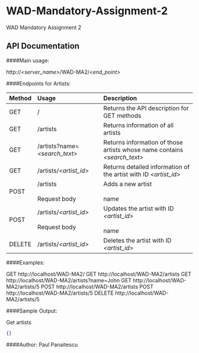 # WAD-Mandatory-Assignment-2
WAD Mandatory Assignment 2

## API Documentation

####Main usage:

http://_<server_name>_/WAD-MA2/_<end_point>_

####Endpoints for Artists:

| Method | Usage        | Description                         |
| ------ |:------------ |:----------------------------------- |
| GET    |/    | Returns the API description for GET methods     |
| GET    |/artists | Returns information of all artists |
| GET    |/artists?name=_<search_text>_ | Returns information of those artists whose name contains _<search_text>_ |
| GET    |/artists/_<artist_id>_ | Returns detailed information of the artist with ID _<artist_id>_ |
| POST   |/artists <br><br>Request body | Adds a new artist<br><br>name |
| POST   |/artists/_<artist_id>_<br><br>Request body<br> | Updates the artist with ID _<artist_id>_<br><br>name<br>|
| DELETE |/artists/_<artist_id>_ | Deletes the artist with ID _<artist_id>_ |

####Examples:

GET http://localhost/WAD-MA2/
GET http://localhost/WAD-MA2/artists
GET http://localhost/WAD-MA2/artists?name=John
GET http://localhost/WAD-MA2/artists/5
POST http://localhost/WAD-MA2/artists
POST http://localhost/WAD-MA2/artists/5
DELETE http://localhost/WAD-MA2/artists/5

####Sample Output:

Get artists

```json
{}
```

####Author:
Paul Panaitescu

